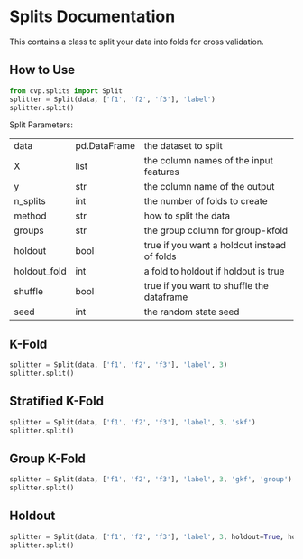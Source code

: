 # Splits Documentation

This contains a class to split your data into folds for cross validation.

## How to Use

```python
from cvp.splits import Split
splitter = Split(data, ['f1', 'f2', 'f3'], 'label')
splitter.split()
```

Split Parameters:

<table>
  <tr>
    <td>data</td>
    <td>pd.DataFrame</td>
    <td>the dataset to split</td>
  </tr>
  <tr>
    <td>X</td>
    <td>list</td>
    <td>the column names of the input features</td>
  </tr>
  <tr>
    <td>y</td>
    <td>str</td>
    <td>the column name of the output</td>
  </tr>
  <tr>
    <td>n_splits</td>
    <td>int</td>
    <td>the number of folds to create</td>
  </tr>
  <tr>
    <td>method</td>
    <td>str</td>
    <td>how to split the data</td>
  </tr>
  <tr>
    <td>groups</td>
    <td>str</td>
    <td>the group column for group-kfold</td>
  </tr>
  <tr>
    <td>holdout</td>
    <td>bool</td>
    <td>true if you want a holdout instead of folds</td>
  </tr>
  <tr>
    <td>holdout_fold</td>
    <td>int</td>
    <td>a fold to holdout if holdout is true</td>
  </tr>
  <tr>
    <td>shuffle</td>
    <td>bool</td>
    <td>true if you want to shuffle the dataframe</td>
  </tr>
  <tr>
    <td>seed</td>
    <td>int</td>
    <td>the random state seed</td>
  </tr>
  </table>

## K-Fold

```python
splitter = Split(data, ['f1', 'f2', 'f3'], 'label', 3)
splitter.split()
```

## Stratified K-Fold

```python
splitter = Split(data, ['f1', 'f2', 'f3'], 'label', 3, 'skf')
splitter.split()
```

## Group K-Fold

```python
splitter = Split(data, ['f1', 'f2', 'f3'], 'label', 3, 'gkf', 'group')
splitter.split()
```

## Holdout

```python
splitter = Split(data, ['f1', 'f2', 'f3'], 'label', 3, holdout=True, holdout_fold=0)
splitter.split()
```
